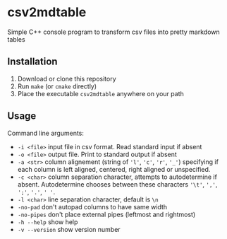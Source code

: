 # csv2mdtable

Simple C++ console program to transform csv files into pretty markdown tables

## Installation

1. Download or clone this repository
2. Run `make` (or `cmake` directly)
3. Place the executable `csv2mdtable` anywhere on your path

## Usage

Command line arguments:

- `-i <file>` input file in csv format. Read standard input if absent
- `-o <file>` output file. Print to standard output if absent
- `-a <str>` column alignement (string of `'l'`, `'c'`, `'r'`, `'_'`) specifying if each column is left aligned, centered, right aligned or unspecified.
- `-c <char>` column separation character, attempts to autodetermine if absent.
  Autodetermine chooses between these characters `'\t'`, `','`, `';'`, `'.'`, `' '`. 
- `-l <char>` line separation character, default is `\n`
- `-no-pad` don't autopad columns to have same width
- `-no-pipes` don't place external pipes (leftmost and rightmost)
- `-h --help` show help
- `-v --version` show version number
